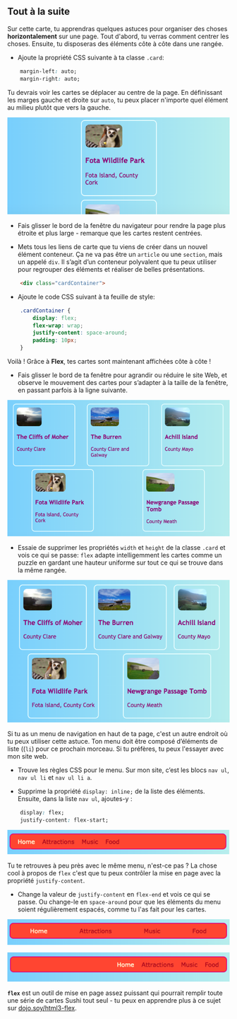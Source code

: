 ## Tout à la suite

Sur cette carte, tu apprendras quelques astuces pour organiser des choses **horizontalement** sur une page. Tout d'abord, tu verras comment centrer les choses. Ensuite, tu disposeras des éléments côte à côte dans une rangée.

+ Ajoute la propriété CSS suivante à ta classe `.card`:

```css
    margin-left: auto;
    margin-right: auto;
```

Tu devrais voir les cartes se déplacer au centre de la page. En définissant les marges gauche et droite sur `auto`, tu peux placer n'importe quel élément au milieu plutôt que vers la gauche.

![Les cartes apparaissent au milieu au lieu de dépasser à gauche](images/marginAuto.png)

+ Fais glisser le bord de la fenêtre du navigateur pour rendre la page plus étroite et plus large - remarque que les cartes restent centrées.

+ Mets tous les liens de carte que tu viens de créer dans un nouvel élément conteneur. Ça ne va pas être un `article` ou une `section`, mais un appelé `div`. Il s’agit d’un conteneur polyvalent que tu peux utiliser pour regrouper des éléments et réaliser de belles présentations.

```html
    <div class="cardContainer">
```

+ Ajoute le code CSS suivant à ta feuille de style:

```css
    .cardContainer {
        display: flex;
        flex-wrap: wrap;
        justify-content: space-around;
        padding: 10px;
    }
```

Voilà ! Grâce à **Flex**, tes cartes sont maintenant affichées côte à côte !

+ Fais glisser le bord de ta fenêtre pour agrandir ou réduire le site Web, et observe le mouvement des cartes pour s’adapter à la taille de la fenêtre, en passant parfois à la ligne suivante.

![Cartes disposées sur deux rangées régulièrement espacées pour s'adapter à la largeur du navigateur](images/flexSideBySide.png)

+ Essaie de supprimer les propriétés `width` et `height` de la classe `.card` et vois ce qui se passe: `flex` adapte intelligemment les cartes comme un puzzle en gardant une hauteur uniforme sur tout ce qui se trouve dans la même rangée.

![Cartes disposées côte à côte avec largeur automatique](images/flexAutoWidths.png)

Si tu as un menu de navigation en haut de ta page, c'est un autre endroit où tu peux utiliser cette astuce. Ton menu doit être composé d’éléments de liste ((`li`) pour ce prochain morceau. Si tu préfères, tu peux l'essayer avec mon site web.

+ Trouve les règles CSS pour le menu. Sur mon site, c’est les blocs `nav ul`, `nav ul li` et `nav ul li a`.

+ Supprime la propriété `display: inline;` de la liste des éléments. Ensuite, dans la liste `nav ul`, ajoutes-y :

```css
    display: flex;
    justify-content: flex-start;
```

![Menu avec des éléments alignés à gauche](images/flexMenuStart.png)

Tu te retrouves à peu près avec le même menu, n'est-ce pas ? La chose cool à propos de `flex` c'est que tu peux contrôler la mise en page avec la propriété `justify-content`.

+ Change la valeur de `justify-content` en `flex-end` et vois ce qui se passe. Ou change-le en `space-around` pour que les éléments du menu soient régulièrement espacés, comme tu l'as fait pour les cartes.

![Menu avec des éléments uniformément espacés](images/flexMenuSpace.png)

![Menu avec des éléments alignés à droite](images/flexMenuEnd.png)

**`flex`** est un outil de mise en page assez puissant qui pourrait remplir toute une série de cartes Sushi tout seul - tu peux en apprendre plus à ce sujet sur [dojo.soy/html3-flex](http://dojo.soy/html3-flex).